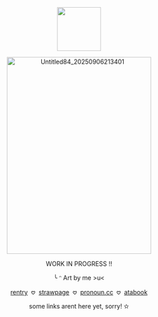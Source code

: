 <div align="center">

  <img width="100" src="https://komarev.com/ghpvc/?username=pixelbrickz&color=6cb88a&label=citizens_✫">


</p>

<img width="330" height="450" alt="Untitled84_20250906213401" src="https://github.com/user-attachments/assets/b42aa01d-4c0e-4008-ab8b-98d429dc5d8f" />








WORK IN PROGRESS !!
</p>

<div align="center">
  
╰ ᵔ Art by me >u<
  
  [rentry](https://rentry.co/CAREPAD_) ‎ 𖹭‎ ‎  [strawpage]()‎‎  ‎  𖹭 ‎  [pronoun.cc](https://pronouns.cc/@CCharmsz) ‎‎   𖹭‎ ‎  [atabook]()

  some links arent here yet, sorry! ✫
</p>
